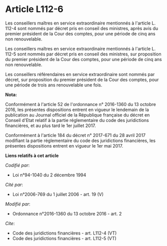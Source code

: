 # Article L112-6

Les conseillers maîtres en service extraordinaire mentionnés à l'article L. 112-4 sont nommés par décret pris en conseil des
ministres, après avis du premier président de la Cour des comptes, pour une période de cinq ans non renouvelable. 

Les conseillers maîtres en service extraordinaire mentionnés à l'article L. 112-5 sont nommés par décret pris en conseil des
ministres, sur proposition du premier président de la Cour des comptes, pour une période de cinq ans non renouvelable. 

Les conseillers référendaires en service extraordinaire sont nommés par décret, sur proposition du premier président de la
Cour des comptes, pour une période de trois ans renouvelable une fois.

**Nota:**

Conformément à l'article 52 de l'ordonnance n° 2016-1360 du 13 octobre 2016, les présentes dispositions entrent en vigueur le
lendemain de la publication au Journal officiel de la République française du décret en Conseil d'Etat relatif à la partie
réglementaire du code des juridictions financières, et au plus tard le 1er juillet 2017.

Conformément à l'article 184 du décret n° 2017-671 du 28 avril 2017 modifiant la partie réglementaire du code des
juridictions financières, les présentes dispositions entrent en vigueur le 1er mai 2017.

**Liens relatifs à cet article**

_Codifié par_:

  - Loi n°94-1040 du 2 décembre 1994

_Cité par_:

  - Loi n°2006-769 du 1 juillet 2006 - art. 19 (V)

_Modifié par_:

  - Ordonnance n°2016-1360 du 13 octobre 2016 - art. 2

_Cite_:

  - Code des juridictions financières - art. L112-4 (VT)
  - Code des juridictions financières - art. L112-5 (VT)
